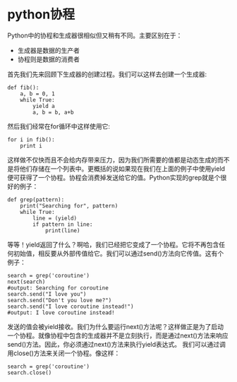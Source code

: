 # python协程

Python中的协程和生成器很相似但又稍有不同。主要区别在于：

* 生成器是数据的生产者
* 协程则是数据的消费者

首先我们先来回顾下生成器的创建过程。我们可以这样去创建一个生成器:

    def fib():
        a, b = 0, 1
        while True:
            yield a
            a, b = b, a+b

然后我们经常在for循环中这样使用它:

    for i in fib():
        print i

这样做不仅快而且不会给内存带来压力，因为我们所需要的值都是动态生成的而不是将他们存储在一个列表中。更概括的说如果现在我们在上面的例子中使用yield便可获得了一个协程。协程会消费掉发送给它的值。Python实现的grep就是个很好的例子：

    def grep(pattern):
        print("Searching for", pattern)
        while True:
            line = (yield)
            if pattern in line:
                print(line)

等等！yield返回了什么？啊哈，我们已经把它变成了一个协程。它将不再包含任何初始值，相反要从外部传值给它。我们可以通过send()方法向它传值。这有个例子：

    search = grep('coroutine')
    next(search)
    #output: Searching for coroutine
    search.send("I love you")
    search.send("Don't you love me?")
    search.send("I love coroutine instead!")
    #output: I love coroutine instead!

发送的值会被yield接收。我们为什么要运行next()方法呢？这样做正是为了启动一个协程。就像协程中包含的生成器并不是立刻执行，而是通过next()方法来响应send()方法。因此，你必须通过next()方法来执行yield表达式。
我们可以通过调用close()方法来关闭一个协程。像这样：

    search = grep('coroutine')
    search.close()
